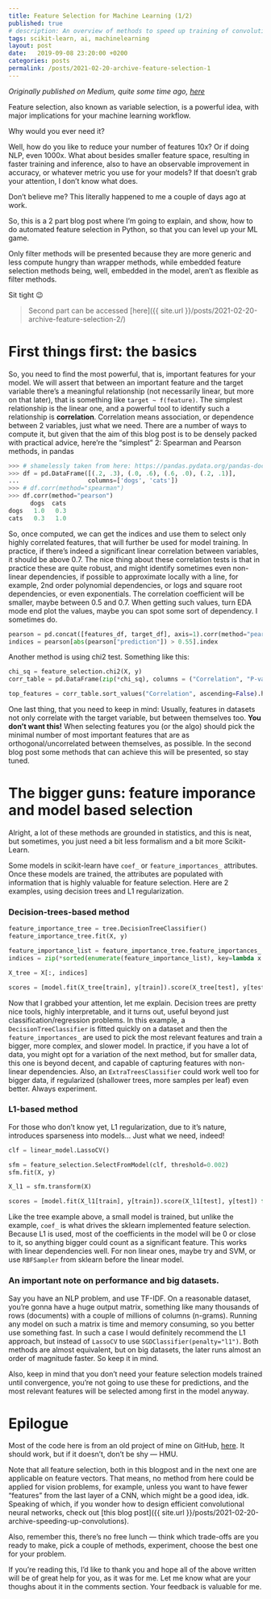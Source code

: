 ```yaml
---
title: Feature Selection for Machine Learning (1/2)
published: true
# description: An overview of methods to speed up training of convolutional neural networks without significant impact on the accuracy.
tags: scikit-learn, ai, machinelearning
layout: post
date:   2019-09-08 23:20:00 +0200
categories: posts
permalink: /posts/2021-02-20-archive-feature-selection-1
---
```




_Originally published on Medium, quite some time ago, [here](https://towardsdatascience.com/feature-selection-for-machine-learning-1-2-1597d9ccb54a)_

Feature selection, also known as variable selection, is a powerful idea, with major implications for your machine learning workflow.

Why would you ever need it?

Well, how do you like to reduce your number of features 10x? Or if doing NLP, even 1000x. What about besides smaller feature space, resulting in faster training and inference, also to have an observable improvement in accuracy, or whatever metric you use for your models? If that doesn’t grab your attention, I don’t know what does.

Don’t believe me? This literally happened to me a couple of days ago at work.

So, this is a 2 part blog post where I’m going to explain, and show, how to do automated feature selection in Python, so that you can level up your ML game.

Only filter methods will be presented because they are more generic and less compute hungry than wrapper methods, while embedded feature selection methods being, well, embedded in the model, aren’t as flexible as filter methods.

Sit tight 😉

> Second part can be accessed [here]({{ site.url }}/posts/2021-02-20-archive-feature-selection-2/)

# First things first: the basics

So, you need to find the most powerful, that is, important features for your model. We will assert that between an important feature and the target variable there’s a meaningful relationship (not necessarily linear, but more on that later), that is something like `target ~ f(feature)`. The simplest relationship is the linear one, and a powerful tool to identify such a relationship is **correlation**. Correlation means association, or dependence between 2 variables, just what we need. There are a number of ways to compute it, but given that the aim of this blog post is to be densely packed with practical advice, here’re the “simplest” 2: Spearman and Pearson methods, in pandas

```python
>>> # shamelessly taken from here: https://pandas.pydata.org/pandas-docs/stable/reference/api/pandas.DataFrame.corr.html
>>> df = pd.DataFrame([(.2, .3), (.0, .6), (.6, .0), (.2, .1)],
...                   columns=['dogs', 'cats'])
>>> # df.corr(method="spearman")
>>> df.corr(method="pearson")
      dogs  cats
dogs   1.0   0.3
cats   0.3   1.0
```

So, once computed, we can get the indices and use them to select only highly correlated features, that will further be used for model training. In practice, if there’s indeed a significant linear correlation between variables, it should be above 0.7. The nice thing about these correlation tests is that in practice these are quite robust, and might identify sometimes even non-linear dependencies, if possible to approximate locally with a line, for example, 2nd order polynomial dependencies, or logs and square root dependencies, or even exponentials. The correlation coefficient will be smaller, maybe between 0.5 and 0.7. When getting such values, turn EDA mode end plot the values, maybe you can spot some sort of dependency. I sometimes do.

```python
pearson = pd.concat([features_df, target_df], axis=1).corr(method="pearson")
indices = pearson[abs(pearson["prediction"]) > 0.55].index
```

Another method is using chi2 test. Something like this:

```python
chi_sq = feature_selection.chi2(X, y)
corr_table = pd.DataFrame(zip(*chi_sq), columns = ("Correlation", "P-value"))

top_features = corr_table.sort_values("Correlation", ascending=False).head()["Correlation"]
```

One last thing, that you need to keep in mind: Usually, features in datasets not only correlate with the target variable, but between themselves too. **You don’t want this!** When selecting features you (or the algo) should pick the minimal number of most important features that are as orthogonal/uncorrelated between themselves, as possible. In the second blog post some methods that can achieve this will be presented, so stay tuned.

# The bigger guns: feature imporance and model based selection

Alright, a lot of these methods are grounded in statistics, and this is neat, but sometimes, you just need a bit less formalism and a bit more Scikit-Learn.

Some models in scikit-learn have `coef_` or `feature_importances_` attributes. Once these models are trained, the attributes are populated with information that is highly valuable for feature selection. Here are 2 examples, using decision trees and L1 regularization.


### Decision-trees-based method


```python
feature_importance_tree = tree.DecisionTreeClassifier()
feature_importance_tree.fit(X, y)

feature_importance_list = feature_importance_tree.feature_importances_.tolist()
indices = zip(*sorted(enumerate(feature_importance_list), key=lambda x: x[1], reverse=True)[:5])[0]

X_tree = X[:, indices]

scores = [model.fit(X_tree[train], y[train]).score(X_tree[test], y[test]) for train, test in kfcv]
```


Now that I grabbed your attention, let me explain. Decision trees are pretty nice tools, highly interpretable, and it turns out, useful beyond just classification/regression problems. In this example, a `DecisionTreeClassifier` is fitted quickly on a dataset and then the `feature_importances_` are used to pick the most relevant features and train a bigger, more complex, and slower model. In practice, if you have a lot of data, you might opt for a variation of the next method, but for smaller data, this one is beyond decent, and capable of capturing features with non-linear dependencies. Also, an `ExtraTreesClassifier` could work well too for bigger data, if regularized (shallower trees, more samples per leaf) even better. Always experiment.

### L1-based method

For those who don’t know yet, L1 regularization, due to it’s nature, introduces sparseness into models… Just what we need, indeed!

```python
clf = linear_model.LassoCV()

sfm = feature_selection.SelectFromModel(clf, threshold=0.002)
sfm.fit(X, y)

X_l1 = sfm.transform(X)

scores = [model.fit(X_l1[train], y[train]).score(X_l1[test], y[test]) for train, test in kfcv]
```

Like the tree example above, a small model is trained, but unlike the example, `coef_` is what drives the sklearn implemented feature selection. Because L1 is used, most of the coefficients in the model will be 0 or close to it, so anything bigger could count as a significant feature. This works with linear dependencies well. For non linear ones, maybe try and SVM, or use `RBFSampler` from sklearn before the linear model.

### An important note on performance and big datasets.

Say you have an NLP problem, and use TF-IDF. On a reasonable dataset, you’re gonna have a huge output matrix, something like many thousands of rows (documents) with a couple of millions of columns (n-grams). Running any model on such a matrix is time and memory consuming, so you better use something fast. In such a case I would definitely recommend the L1 approach, but instead of `LassoCV` to use `SGDClassifier(penalty="l1")`. Both methods are almost equivalent, but on big datasets, the later runs almost an order of magnitude faster. So keep it in mind.

Also, keep in mind that you don’t need your feature selection models trained until convergence, you’re not going to use these for predictions, and the most relevant features will be selected among first in the model anyway.

# Epilogue

Most of the code here is from an old project of mine on GitHub, [here](https://github.com/AlexandruBurlacu/MLExperiments/blob/master/machine-learning-and-a-bit-of-data-science/Breast_Cancer_feature_selection.ipynb). It should work, but if it doesn’t, don’t be shy — HMU.

Note that all feature selection, both in this blogpost and in the next one are applicable on feature vectors. That means, no method from here could be applied for vision problems, for example, unless you want to have fewer “features” from the last layer of a CNN, which might be a good idea, idk. Speaking of which, if you wonder how to design efficient convolutional neural networks, check out [this blog post]({{ site.url }}/posts/2021-02-20-archive-speeding-up-convolutions).

Also, remember this, there’s no free lunch — think which trade-offs are you ready to make, pick a couple of methods, experiment, choose the best one for your problem.

If you’re reading this, I’d like to thank you and hope all of the above written will be of great help for you, as it was for me. Let me know what are your thoughs about it in the comments section. Your feedback is valuable for me.